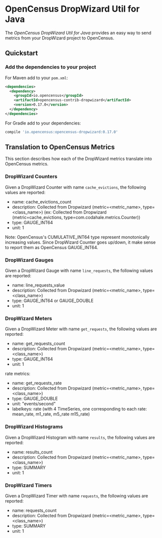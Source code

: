 # OpenCensus DropWizard Util for Java

The *OpenCensus DropWizard Util for Java* provides an easy way to send metrics from your DropWizard
project to OpenCensus.

## Quickstart

### Add the dependencies to your project

For Maven add to your `pom.xml`:
```xml
<dependencies>
  <dependency>
    <groupId>io.opencensus</groupId>
    <artifactId>opencensus-contrib-dropwizard</artifactId>
    <version>0.17.0</version>
  </dependency>
</dependencies>
```

For Gradle add to your dependencies:
```gradle
compile 'io.opencensus:opencensus-dropwizard:0.17.0'
```

## Translation to OpenCensus Metrics

This section describes how each of the DropWizard metrics translate into OpenCensus metrics.

### DropWizard Counters

Given a DropWizard Counter with name `cache_evictions`, the following values are reported:

* name: cache_evictions_count
* description: Collected from Dropwizard (metric=<metric_name>, type=<class_name>)
(ex: Collected from Dropwizard (metric=cache_evictions, type=com.codahale.metrics.Counter))
* type: GAUGE_INT64
* unit: 1

Note: OpenCensus's CUMULATIVE_INT64 type represent monotonically increasing values. Since
DropWizard Counter goes up/down, it make sense to report them as OpenCensus GAUGE_INT64.

### DropWizard Gauges

Given a DropWizard Gauge with name `line_requests`, the following values are reported:

* name: line_requests_value
* description: Collected from Dropwizard (metric=<metric_name>, type=<class_name>)
* type: GAUGE_INT64 or GAUGE_DOUBLE
* unit: 1

### DropWizard Meters

Given a DropWizard Meter with name `get_requests`, the following values are reported:

* name: get_requests_count
* description: Collected from Dropwizard (metric=<metric_name>, type=<class_name>)
* type: GAUGE_INT64
* unit: 1

rate metrics:
* name: get_requests_rate
* description: Collected from Dropwizard (metric=<metric_name>, type=<class_name>)
* type: GAUGE_DOUBLE
* unit: "events/second"
* labelkeys: rate (with 4 TimeSeries, one corresponding to each rate: mean_rate, m1_rate, 
m5_rate m15_rate)

### DropWizard Histograms

Given a DropWizard Histogram with name `results`, the following values are reported:

* name: results_count
* description: Collected from Dropwizard (metric=<metric_name>, type=<class_name>)
* type: SUMMARY
* unit: 1

### DropWizard Timers

Given a DropWizard Timer with name `requests`, the following values are reported:
* name: requests_count
* description: Collected from Dropwizard (metric=<metric_name>, type=<class_name>)
* type: SUMMARY
* unit: 1

